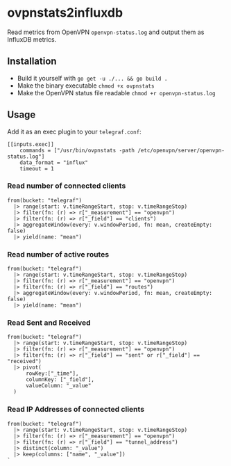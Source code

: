ovpnstats2influxdb
==================

Read metrics from OpenVPN `openvpn-status.log` and output them as InfluxDB metrics.

## Installation
* Build it yourself with `go get -u ./... && go build .`
* Make the binary executable  `chmod +x ovpnstats`
* Make the OpenVPN status file readable `chmod +r openvpn-status.log`

## Usage
Add it as an exec plugin to your `telegraf.conf`:
```
[[inputs.exec]]
    commands = ["/usr/bin/ovpnstats -path /etc/openvpn/server/openvpn-status.log"]
    data_format = "influx"
    timeout = 1
```

### Read number of connected clients
```flux
from(bucket: "telegraf")
  |> range(start: v.timeRangeStart, stop: v.timeRangeStop)
  |> filter(fn: (r) => r["_measurement"] == "openvpn")
  |> filter(fn: (r) => r["_field"] == "clients")
  |> aggregateWindow(every: v.windowPeriod, fn: mean, createEmpty: false)
  |> yield(name: "mean")
```

### Read number of active routes
```flux
from(bucket: "telegraf")
  |> range(start: v.timeRangeStart, stop: v.timeRangeStop)
  |> filter(fn: (r) => r["_measurement"] == "openvpn")
  |> filter(fn: (r) => r["_field"] == "routes")
  |> aggregateWindow(every: v.windowPeriod, fn: mean, createEmpty: false)
  |> yield(name: "mean")
```

### Read Sent and Received
```flux
from(bucket: "telegraf")
  |> range(start: v.timeRangeStart, stop: v.timeRangeStop)
  |> filter(fn: (r) => r["_measurement"] == "openvpn")
  |> filter(fn: (r) => r["_field"] == "sent" or r["_field"] == "received")
  |> pivot(
      rowKey:["_time"],
      columnKey: ["_field"],
      valueColumn: "_value"
  )
```

### Read IP Addresses of connected clients
```flux
from(bucket: "telegraf")
  |> range(start: v.timeRangeStart, stop: v.timeRangeStop)
  |> filter(fn: (r) => r["_measurement"] == "openvpn")
  |> filter(fn: (r) => r["_field"] == "tunnel_address")
  |> distinct(column: "_value")
  |> keep(columns: ["name", "_value"])
`